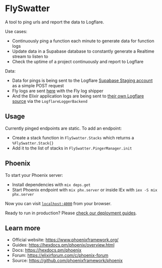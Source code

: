 # FlySwatter

A tool to ping urls and report the data to Logflare.

Use cases:
  * Continuously ping a function each minute to generate data for function logs
  * Update data in a Supabase database to constantly generate a Realtime stream to listen to
  * Check the uptime of a project continuously and report to Logflare

Data:
  * Data for pings is being sent to the Logflare [Supabase Staging account](https://logflare.app/sources/16363) as a simple POST request
  * Fly logs are sent [here](https://logflare.app/sources/16662) with the Fly log shipper
  * And the Elixir application logs are being sent to [their own Logflare source](https://logflare.app/sources/19486) via the `LogflareLoggerBackend`

## Usage

Currently pinged endpoints are static. To add an endpoint:
  * Create a stack function in `FlySwatter.Stacks` which returns a `%FlySwatter.Stack{}`
  * Add it to the list of stacks in `FlySwatter.PingerManager.init` 

## Phoenix

To start your Phoenix server:

  * Install dependencies with `mix deps.get`
  * Start Phoenix endpoint with `mix phx.server` or inside IEx with `iex -S mix phx.server`

Now you can visit [`localhost:4000`](http://localhost:4000) from your browser.

Ready to run in production? Please [check our deployment guides](https://hexdocs.pm/phoenix/deployment.html).

## Learn more

  * Official website: https://www.phoenixframework.org/
  * Guides: https://hexdocs.pm/phoenix/overview.html
  * Docs: https://hexdocs.pm/phoenix
  * Forum: https://elixirforum.com/c/phoenix-forum
  * Source: https://github.com/phoenixframework/phoenix
